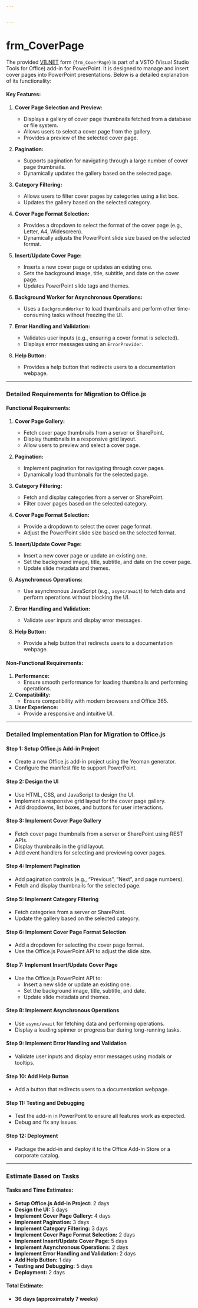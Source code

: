 ```yaml
---


---
```


<h1 id="frm_coverpage">frm_CoverPage</h1>
<p>The provided <a href="http://VB.NET">VB.NET</a> form (<code>frm_CoverPage</code>) is part of a VSTO (Visual Studio Tools for Office) add-in for PowerPoint. It is designed to manage and insert cover pages into PowerPoint presentations. Below is a detailed explanation of its functionality:</p>
<h4 id="key-features">Key Features:</h4>
<ol>
<li>
<p><strong>Cover Page Selection and Preview:</strong></p>
<ul>
<li>Displays a gallery of cover page thumbnails fetched from a database or file system.</li>
<li>Allows users to select a cover page from the gallery.</li>
<li>Provides a preview of the selected cover page.</li>
</ul>
</li>
<li>
<p><strong>Pagination:</strong></p>
<ul>
<li>Supports pagination for navigating through a large number of cover page thumbnails.</li>
<li>Dynamically updates the gallery based on the selected page.</li>
</ul>
</li>
<li>
<p><strong>Category Filtering:</strong></p>
<ul>
<li>Allows users to filter cover pages by categories using a list box.</li>
<li>Updates the gallery based on the selected category.</li>
</ul>
</li>
<li>
<p><strong>Cover Page Format Selection:</strong></p>
<ul>
<li>Provides a dropdown to select the format of the cover page (e.g., Letter, A4, Widescreen).</li>
<li>Dynamically adjusts the PowerPoint slide size based on the selected format.</li>
</ul>
</li>
<li>
<p><strong>Insert/Update Cover Page:</strong></p>
<ul>
<li>Inserts a new cover page or updates an existing one.</li>
<li>Sets the background image, title, subtitle, and date on the cover page.</li>
<li>Updates PowerPoint slide tags and themes.</li>
</ul>
</li>
<li>
<p><strong>Background Worker for Asynchronous Operations:</strong></p>
<ul>
<li>Uses a  <code>BackgroundWorker</code>  to load thumbnails and perform other time-consuming tasks without freezing the UI.</li>
</ul>
</li>
<li>
<p><strong>Error Handling and Validation:</strong></p>
<ul>
<li>Validates user inputs (e.g., ensuring a cover format is selected).</li>
<li>Displays error messages using an  <code>ErrorProvider</code>.</li>
</ul>
</li>
<li>
<p><strong>Help Button:</strong></p>
<ul>
<li>Provides a help button that redirects users to a documentation webpage.</li>
</ul>
</li>
</ol>
<hr>
<h3 id="detailed-requirements-for-migration-to-office.js">Detailed Requirements for Migration to Office.js</h3>
<h4 id="functional-requirements">Functional Requirements:</h4>
<ol>
<li>
<p><strong>Cover Page Gallery:</strong></p>
<ul>
<li>Fetch cover page thumbnails from a server or SharePoint.</li>
<li>Display thumbnails in a responsive grid layout.</li>
<li>Allow users to preview and select a cover page.</li>
</ul>
</li>
<li>
<p><strong>Pagination:</strong></p>
<ul>
<li>Implement pagination for navigating through cover pages.</li>
<li>Dynamically load thumbnails for the selected page.</li>
</ul>
</li>
<li>
<p><strong>Category Filtering:</strong></p>
<ul>
<li>Fetch and display categories from a server or SharePoint.</li>
<li>Filter cover pages based on the selected category.</li>
</ul>
</li>
<li>
<p><strong>Cover Page Format Selection:</strong></p>
<ul>
<li>Provide a dropdown to select the cover page format.</li>
<li>Adjust the PowerPoint slide size based on the selected format.</li>
</ul>
</li>
<li>
<p><strong>Insert/Update Cover Page:</strong></p>
<ul>
<li>Insert a new cover page or update an existing one.</li>
<li>Set the background image, title, subtitle, and date on the cover page.</li>
<li>Update slide metadata and themes.</li>
</ul>
</li>
<li>
<p><strong>Asynchronous Operations:</strong></p>
<ul>
<li>Use asynchronous JavaScript (e.g.,  <code>async/await</code>) to fetch data and perform operations without blocking the UI.</li>
</ul>
</li>
<li>
<p><strong>Error Handling and Validation:</strong></p>
<ul>
<li>Validate user inputs and display error messages.</li>
</ul>
</li>
<li>
<p><strong>Help Button:</strong></p>
<ul>
<li>Provide a help button that redirects users to a documentation webpage.</li>
</ul>
</li>
</ol>
<h4 id="non-functional-requirements">Non-Functional Requirements:</h4>
<ol>
<li><strong>Performance:</strong>
<ul>
<li>Ensure smooth performance for loading thumbnails and performing operations.</li>
</ul>
</li>
<li><strong>Compatibility:</strong>
<ul>
<li>Ensure compatibility with modern browsers and Office 365.</li>
</ul>
</li>
<li><strong>User Experience:</strong>
<ul>
<li>Provide a responsive and intuitive UI.</li>
</ul>
</li>
</ol>
<hr>
<h3 id="detailed-implementation-plan-for-migration-to-office.js">Detailed Implementation Plan for Migration to Office.js</h3>
<h4 id="step-1-setup-office.js-add-in-project">Step 1: Setup Office.js Add-in Project</h4>
<ul>
<li>Create a new Office.js add-in project using the Yeoman generator.</li>
<li>Configure the manifest file to support PowerPoint.</li>
</ul>
<h4 id="step-2-design-the-ui">Step 2: Design the UI</h4>
<ul>
<li>Use HTML, CSS, and JavaScript to design the UI.</li>
<li>Implement a responsive grid layout for the cover page gallery.</li>
<li>Add dropdowns, list boxes, and buttons for user interactions.</li>
</ul>
<h4 id="step-3-implement-cover-page-gallery">Step 3: Implement Cover Page Gallery</h4>
<ul>
<li>Fetch cover page thumbnails from a server or SharePoint using REST APIs.</li>
<li>Display thumbnails in the grid layout.</li>
<li>Add event handlers for selecting and previewing cover pages.</li>
</ul>
<h4 id="step-4-implement-pagination">Step 4: Implement Pagination</h4>
<ul>
<li>Add pagination controls (e.g., “Previous”, “Next”, and page numbers).</li>
<li>Fetch and display thumbnails for the selected page.</li>
</ul>
<h4 id="step-5-implement-category-filtering">Step 5: Implement Category Filtering</h4>
<ul>
<li>Fetch categories from a server or SharePoint.</li>
<li>Update the gallery based on the selected category.</li>
</ul>
<h4 id="step-6-implement-cover-page-format-selection">Step 6: Implement Cover Page Format Selection</h4>
<ul>
<li>Add a dropdown for selecting the cover page format.</li>
<li>Use the Office.js PowerPoint API to adjust the slide size.</li>
</ul>
<h4 id="step-7-implement-insertupdate-cover-page">Step 7: Implement Insert/Update Cover Page</h4>
<ul>
<li>Use the Office.js PowerPoint API to:
<ul>
<li>Insert a new slide or update an existing one.</li>
<li>Set the background image, title, subtitle, and date.</li>
<li>Update slide metadata and themes.</li>
</ul>
</li>
</ul>
<h4 id="step-8-implement-asynchronous-operations">Step 8: Implement Asynchronous Operations</h4>
<ul>
<li>Use  <code>async/await</code>  for fetching data and performing operations.</li>
<li>Display a loading spinner or progress bar during long-running tasks.</li>
</ul>
<h4 id="step-9-implement-error-handling-and-validation">Step 9: Implement Error Handling and Validation</h4>
<ul>
<li>Validate user inputs and display error messages using modals or tooltips.</li>
</ul>
<h4 id="step-10-add-help-button">Step 10: Add Help Button</h4>
<ul>
<li>Add a button that redirects users to a documentation webpage.</li>
</ul>
<h4 id="step-11-testing-and-debugging">Step 11: Testing and Debugging</h4>
<ul>
<li>Test the add-in in PowerPoint to ensure all features work as expected.</li>
<li>Debug and fix any issues.</li>
</ul>
<h4 id="step-12-deployment">Step 12: Deployment</h4>
<ul>
<li>Package the add-in and deploy it to the Office Add-in Store or a corporate catalog.</li>
</ul>
<hr>
<h3 id="estimate-based-on-tasks">Estimate Based on Tasks</h3>
<h4 id="tasks-and-time-estimates">Tasks and Time Estimates:</h4>
<ul>
<li><strong>Setup Office.js Add-in Project:</strong>  2 days</li>
<li><strong>Design the UI:</strong>  5 days</li>
<li><strong>Implement Cover Page Gallery:</strong>  4 days</li>
<li><strong>Implement Pagination:</strong>  3 days</li>
<li><strong>Implement Category Filtering:</strong>  3 days</li>
<li><strong>Implement Cover Page Format Selection:</strong>  2 days</li>
<li><strong>Implement Insert/Update Cover Page:</strong>  5 days</li>
<li><strong>Implement Asynchronous Operations:</strong>  2 days</li>
<li><strong>Implement Error Handling and Validation:</strong>  2 days</li>
<li><strong>Add Help Button:</strong>  1 day</li>
<li><strong>Testing and Debugging:</strong>  5 days</li>
<li><strong>Deployment:</strong>  2 days</li>
</ul>
<h4 id="total-estimate">Total Estimate:</h4>
<ul>
<li><strong>36 days (approximately 7 weeks)</strong></li>
</ul>

